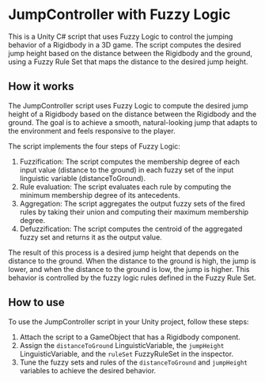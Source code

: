 # JumpController with Fuzzy Logic

This is a Unity C# script that uses Fuzzy Logic to control the jumping behavior of a Rigidbody in a 3D game. The script computes the desired jump height based on the distance between the Rigidbody and the ground, using a Fuzzy Rule Set that maps the distance to the desired jump height.

## How it works

The JumpController script uses Fuzzy Logic to compute the desired jump height of a Rigidbody based on the distance between the Rigidbody and the ground. The goal is to achieve a smooth, natural-looking jump that adapts to the environment and feels responsive to the player.

The script implements the four steps of Fuzzy Logic:

1. Fuzzification: The script computes the membership degree of each input value (distance to the ground) in each fuzzy set of the input linguistic variable (distanceToGround).
2. Rule evaluation: The script evaluates each rule by computing the minimum membership degree of its antecedents.
3. Aggregation: The script aggregates the output fuzzy sets of the fired rules by taking their union and computing their maximum membership degree.
4. Defuzzification: The script computes the centroid of the aggregated fuzzy set and returns it as the output value.

The result of this process is a desired jump height that depends on the distance to the ground. When the distance to the ground is high, the jump is lower, and when the distance to the ground is low, the jump is higher. This behavior is controlled by the fuzzy logic rules defined in the Fuzzy Rule Set.

## How to use

To use the JumpController script in your Unity project, follow these steps:

1. Attach the script to a GameObject that has a Rigidbody component.
2. Assign the `distanceToGround` LinguisticVariable, the `jumpHeight` LinguisticVariable, and the `ruleSet` FuzzyRuleSet in the inspector.
3. Tune the fuzzy sets and rules of the `distanceToGround` and `jumpHeight` variables to achieve the desired behavior.
